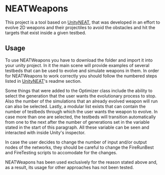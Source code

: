 # NEATWeapons

This project is a tool based on [UnityNEAT](https://github.com/lordjesus/UnityNEAT), that was developed in an effort to evolve 2D weapons and their projectiles to avoid the obstacles and hit the targets that exist inside a given testbed.

## Usage

To use NEATWeapons you have to download the folder and import it into your unity project. In it the main scene will provide examples of several testbeds that can be used to evolve and simulate weapons in them. In order for NEATWeapons to work correctly you should follow the numbered steps listed in [UnityNEAT](https://github.com/lordjesus/UnityNEAT)'s readme section. 

Some things that were added to the Optimizer class include the ability to select the generation that the user wants the evolutionary process to stop. Also the number of the simulations that an already evolved weapon will run can also be selected. Lastly, a modular list exists that can contain the number of testbeds through which the user wants the weapon to evolve. In case more than one are selected, the testbeds will transition automatically from one to the next after the number of generations set in the variable stated in the start of this paragraph. All these variable can be seen and interacted with inside Unity's inspector.

In case the user decides to change the number of input and/or output nodes of the networks, they should be careful to change the FireRunBest and FireTesting scripts to accomodate for the changes.

NEATWeapons has been used exclusively for the reason stated above and, as a result, its usage for other approaches has not been tested.
